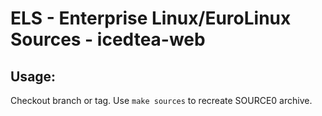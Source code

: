 # ELS - Enterprise Linux/EuroLinux Sources - icedtea-web
 
## Usage:
  Checkout branch or tag. Use `make sources` to recreate  SOURCE0 archive.
